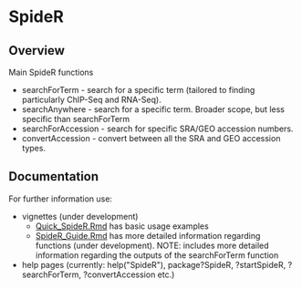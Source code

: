 # SpideR


## Overview
Main SpideR functions
- searchForTerm - search for a specific term (tailored to finding particularly ChIP-Seq and RNA-Seq).
- searchAnywhere - search for a specific term. Broader scope, but less specific than searchForTerm
- searchForAccession - search for specific SRA/GEO accession numbers.
- convertAccession - convert between all the SRA and GEO accession types.


## Documentation
For further information use:
- vignettes (under development) 
    * [Quick_SpideR.Rmd](vignettes/Quick_SpideR.Rmd) has basic usage examples
    * [SpideR_Guide.Rmd](vignettes/SpideR_Guide.Rmd) has more detailed information regarding functions (under development). NOTE: includes more detailed information regarding the outputs of the searchForTerm function
- help pages (currently: help("SpideR"), package?SpideR, ?startSpideR, ?searchForTerm, ?convertAccession etc.)
